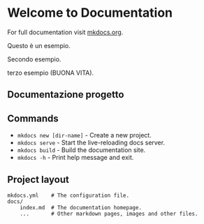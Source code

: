 # Welcome to Documentation

For full documentation visit [mkdocs.org](https://www.mkdocs.org).

Questo è un esempio. 

Secondo esempio.

terzo esempio (BUONA VITA).

## Documentazione progetto

## Commands

* `mkdocs new [dir-name]` - Create a new project.
* `mkdocs serve` - Start the live-reloading docs server.
* `mkdocs build` - Build the documentation site.
* `mkdocs -h` - Print help message and exit.

## Project layout

    mkdocs.yml    # The configuration file.
    docs/
        index.md  # The documentation homepage.
        ...       # Other markdown pages, images and other files.

